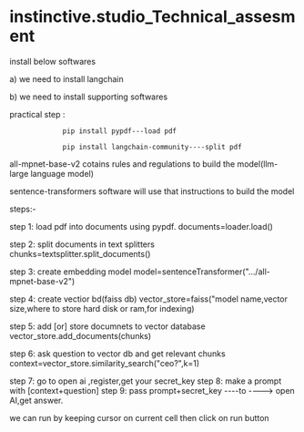 # instinctive.studio_Technical_assesment

install below softwares 

a) we need to install langchain

b) we need to install supporting softwares

practical step : 
               
                 pip install pypdf---load pdf
                
                 pip install langchain-community----split pdf

all-mpnet-base-v2 cotains rules and regulations to build the model(llm-large language model)

sentence-transformers software will use that instructions to build the model


steps:-

step 1: load pdf into documents using pypdf.
              documents=loader.load()

step 2: split documents in text splitters
             chunks=textsplitter.split_documents()

step 3: create embedding model
             model=sentenceTransformer(".../all-mpnet-base-v2")

step 4: create vectior bd(faiss db)
              vector_store=faiss("model name,vector size,where to store hard disk or ram,for indexing)

step 5: add [or] store documnets to vector database
               vector_store.add_documents(chunks)

step 6: ask question to vector db and get relevant chunks
               context=vector_store.similarity_search("ceo?",k=1)

step 7: go to open ai ,register,get your secret_key
step 8: make a prompt with [context+question]
step 9: pass prompt+secret_key ----to ----> open AI,get answer.


we can run by keeping cursor on current cell then click on run button
